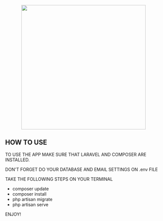 <p align="center"><a href="https://laravel.com" target="_blank"><img src="https://raw.githubusercontent.com/laravel/art/master/logo-lockup/5%20SVG/2%20CMYK/1%20Full%20Color/laravel-logolockup-cmyk-red.svg" width="400"></a></p>


## HOW TO USE

TO USE THE APP MAKE SURE THAT LARAVEL AND COMPOSER ARE INSTALLED.
<br>

DON'T FORGET DO YOUR DATABASE AND EMAIL SETTINGS ON .env FILE
<br>

TAKE THE FOLLOWING STEPS ON YOUR TERMINAL
<ul>
    <li>composer update</li>
    <li>composer install</li>
    <li>php artisan migrate</li>
    <li>php artisan serve</li>
</ul>

ENJOY!


